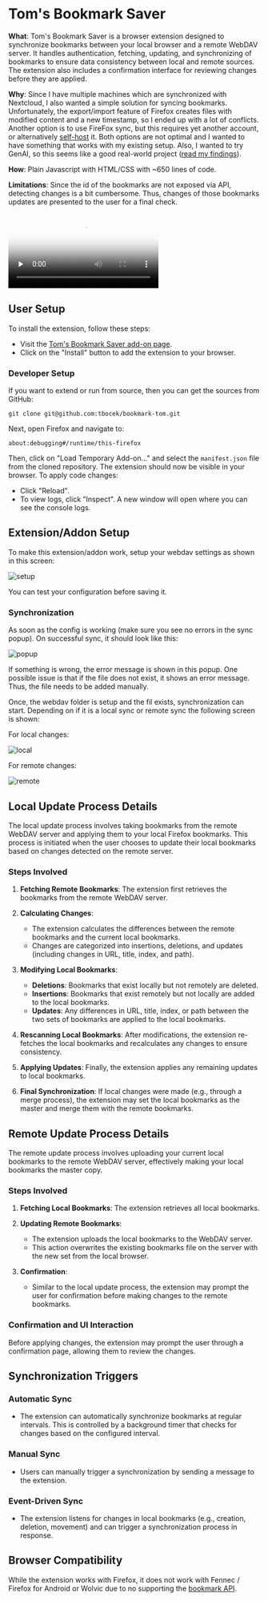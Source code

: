 # Tom's Bookmark Saver

**What**: Tom's Bookmark Saver is a browser extension designed to synchronize bookmarks between your local browser and a remote WebDAV server. It handles authentication, fetching, updating, and synchronizing of bookmarks to ensure data consistency between local and remote sources. The extension also includes a confirmation interface for reviewing changes before they are applied.

**Why**: Since I have multiple machines which are synchronized with Nextcloud, I also wanted a simple solution for syncing bookmarks. Unfortunately, the export/import feature of Firefox creates files with modified content and a new timestamp, so I ended up with a lot of conflicts. Another option is to use FireFox sync, but this requires yet another account, or alternatively [self-host](https://github.com/mozilla-services/syncstorage-rs) it. Both options are not optimal and I wanted to have something that works with my existing setup. Also, I wanted to try GenAI, so this seems like a good real-world project ([read my findings](Background.md)).

**How**: Plain Javascript with HTML/CSS with ~650 lines of code.

**Limitations**: Since the id of the bookmarks are not exposed via API, detecting changes is a bit cumbersome. Thus, changes of those bookmarks updates are presented to the user for a final check.

<video poster="HS24-misc-bookmarks.jpg" controls src="HS24-misc-bookmarks.mp4" preload="none"></video>

## User Setup
To install the extension, follow these steps:

* Visit the [Tom's Bookmark Saver add-on page](https://addons.mozilla.org/en-US/firefox/addon/tom-s-bookmark-saver/).
* Click on the "Install" button to add the extension to your browser.

### Developer Setup
If you want to extend or run from source, then you can get the sources from GitHub:

```
git clone git@github.com:tbocek/bookmark-tom.git
```
Next, open Firefox and navigate to:
```
about:debugging#/runtime/this-firefox
```
Then, click on "Load Temporary Add-on..." and select the ```manifest.json``` file from the cloned repository. The extension should now be visible in your browser. To apply code changes:
   * Click "Reload".
   * To view logs, click "Inspect". A new window will open where you can see the console logs.

## Extension/Addon Setup
To make this extension/addon work, setup your webdav settings as shown in this screen:

![setup](setup.png)

You can test your configuration before saving it.

### Synchronization

As soon as the config is working (make sure you see no errors in the sync popup). On successful sync, it should look like this:

![popup](popup.png)

If something is wrong, the error message is shown in this popup. One possible issue is that if the file does not exist, it shows an error message. Thus, the file needs to be added manually.

Once, the webdav folder is setup and the fil exists, synchronization can start. Depending on if it is a local sync or remote sync the following screen is shown:

For local changes:

![local](local.png)

For remote changes:

![remote](remote.png)

## Local Update Process Details

The local update process involves taking bookmarks from the remote WebDAV server and applying them to your local Firefox bookmarks. This process is initiated when the user chooses to update their local bookmarks based on changes detected on the remote server.

### Steps Involved
1. **Fetching Remote Bookmarks**: The extension first retrieves the bookmarks from the remote WebDAV server.

2. **Calculating Changes**:
   - The extension calculates the differences between the remote bookmarks and the current local bookmarks.
   - Changes are categorized into insertions, deletions, and updates (including changes in URL, title, index, and path).

3. **Modifying Local Bookmarks**:
   - **Deletions**: Bookmarks that exist locally but not remotely are deleted.
   - **Insertions**: Bookmarks that exist remotely but not locally are added to the local bookmarks.
   - **Updates**: Any differences in URL, title, index, or path between the two sets of bookmarks are applied to the local bookmarks.

4. **Rescanning Local Bookmarks**: After modifications, the extension re-fetches the local bookmarks and recalculates any changes to ensure consistency.

5. **Applying Updates**: Finally, the extension applies any remaining updates to local bookmarks.

6. **Final Synchronization**: If local changes were made (e.g., through a merge process), the extension may set the local bookmarks as the master and merge them with the remote bookmarks.

## Remote Update Process Details

The remote update process involves uploading your current local bookmarks to the remote WebDAV server, effectively making your local bookmarks the master copy.

### Steps Involved
1. **Fetching Local Bookmarks**: The extension retrieves all local bookmarks.

2. **Updating Remote Bookmarks**:
   - The extension uploads the local bookmarks to the WebDAV server.
   - This action overwrites the existing bookmarks file on the server with the new set from the local browser.

3. **Confirmation**:
   - Similar to the local update process, the extension may prompt the user for confirmation before making changes to the remote bookmarks.

### Confirmation and UI Interaction
Before applying changes, the extension may prompt the user through a confirmation page, allowing them to review the changes.

## Synchronization Triggers

### Automatic Sync
- The extension can automatically synchronize bookmarks at regular intervals. This is controlled by a background timer that checks for changes based on the configured interval.

### Manual Sync
- Users can manually trigger a synchronization by sending a message to the extension.

### Event-Driven Sync
- The extension listens for changes in local bookmarks (e.g., creation, deletion, movement) and can trigger a synchronization process in response.

## Browser Compatibility
While the extension works with Firefox, it does not work with Fennec / Firefox for Android or Wolvic due to no supporting the [bookmark API](https://developer.mozilla.org/en-US/docs/Mozilla/Add-ons/WebExtensions/API/bookmarks).
